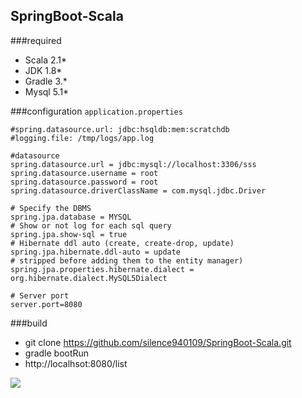 ## SpringBoot-Scala

###required
* Scala 2.1*
* JDK 1.8*
* Gradle 3.*
* Mysql 5.1*

###configuration
`application.properties`
    
	#spring.datasource.url: jdbc:hsqldb:mem:scratchdb
	#logging.file: /tmp/logs/app.log
	
	#datasource
	spring.datasource.url = jdbc:mysql://localhost:3306/sss
	spring.datasource.username = root
	spring.datasource.password = root
	spring.datasource.driverClassName = com.mysql.jdbc.Driver
	
	# Specify the DBMS
	spring.jpa.database = MYSQL
	# Show or not log for each sql query
	spring.jpa.show-sql = true
	# Hibernate ddl auto (create, create-drop, update)
	spring.jpa.hibernate.ddl-auto = update
	# stripped before adding them to the entity manager)
	spring.jpa.properties.hibernate.dialect = org.hibernate.dialect.MySQL5Dialect
	
	# Server port
	server.port=8080

###build

* git clone https://github.com/silence940109/SpringBoot-Scala.git
* gradle bootRun
* http://localhsot:8080/list

![](https://github.com/silence940109/Java/blob/master/SpringBoot-Scala/image/springboot-scala.jpg)